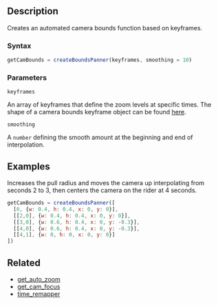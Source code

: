 ## Description

Creates an automated camera bounds function based on keyframes.

### Syntax

```js
getCamBounds = createBoundsPanner(keyframes, smoothing = 10)
```

### Parameters

`keyframes`

An array of keyframes that define the zoom levels at specific times. The shape of a camera bounds keyframe object can be found [here](../External/templates.js).

`smoothing`

A `number` defining the smooth amount at the beginning and end of interpolation.

## Examples

Increases the pull radius and moves the camera up interpolating from seconds 2 to 3, then centers the camera on the rider at 4 seconds.

```js
getCamBounds = createBoundsPanner([
  [0, {w: 0.4, h: 0.4, x: 0, y: 0}],
  [[2,0], {w: 0.4, h: 0.4, x: 0, y: 0}],
  [[3,0], {w: 0.6, h: 0.4, x: 0, y: -0.3}],
  [[4,0], {w: 0.6, h: 0.4, x: 0, y: -0.3}],
  [[4,1], {w: 0, h: 0, x: 0, y: 0}]
])
```

## Related

- [get_auto_zoom](./get_auto_zoom.md)
- [get_cam_focus](./get_cam_focus.md)
- [time_remapper](./time_remapper.md)
